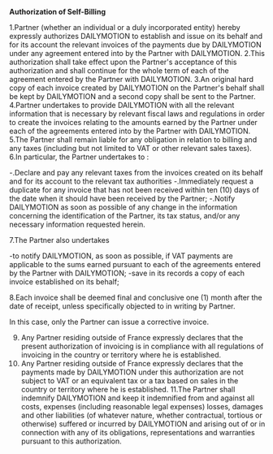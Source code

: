 **Authorization of Self-Billing**

1.Partner (whether an individual or a duly incorporated entity) hereby expressly authorizes DAILYMOTION to establish and issue on its behalf and for its account the relevant invoices of the payments due by DAILYMOTION under any agreement entered into by the Partner with DAILYMOTION.
2.This authorization shall take effect upon the Partner's acceptance of this authorization and shall continue for the whole term of each of the agreement entered by the Partner with DAILYMOTION.
3.An original hard copy of each invoice created by DAILYMOTION on the Partner's behalf shall be kept by DAILYMOTION and a second copy shall be sent to the Partner.
4.Partner undertakes to provide DAILYMOTION with all the relevant information that is necessary by relevant fiscal laws and regulations in order to create the invoices relating to the amounts earned by the Partner under each of the agreements entered into by the Partner with DAILYMOTION.
5.The Partner shall remain liable for any obligation in relation to billing and any taxes (including but not limited to VAT or other relevant sales taxes).
6.In particular, the Partner undertakes to :

  -.Declare and pay any relevant taxes from the invoices created on its behalf and for its account to the relevant tax authorities 
  -.Immediately request a duplicate for any invoice that has not been received within ten (10) days of the date when it should have been received by the Partner;
  -.Notify DAILYMOTION as soon as possible of any change in the information concerning the identification of the Partner, its tax status, and/or any necessary information requested herein.

7.The Partner also undertakes

  -to notify DAILYMOTION,  as soon as possible, if VAT payments are applicable to the sums earned pursuant to each of the agreements entered by the Partner with DAILYMOTION;
  -save in its records a copy of each invoice established on its behalf;

8.Each invoice shall be deemed final and conclusive one (1) month after the date of receipt, unless specifically objected to in writing by Partner.

In this case, only the Partner can issue a corrective invoice.

9. Any Partner residing outside of France expressly declares that the present authorization of invoicing is in compliance with all regulations of invoicing in the country or territory where he is established.
10. Any Partner residing outside of France expressly declares that the payments made by DAILYMOTION under this authorization are not subject to VAT or an equivalent tax or a tax based on sales in the country or territory where he is established.
11.The Partner shall indemnify DAILYMOTION and keep it indemnified from and against all costs, expenses (including reasonable legal expenses) losses, damages and other liabilities (of whatever nature, whether contractual, tortious or otherwise) suffered or incurred by DAILYMOTION and arising out of or in connection with any of its obligations, representations and warranties pursuant to this authorization.
